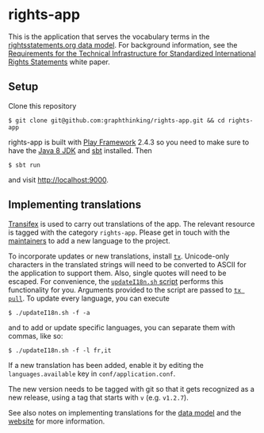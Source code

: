 # rights-app

This is the application that serves the vocabulary terms in the [rightsstatements.org data model](https://github.com/rightsstatements/data-model). For background information, see the [Requirements for the Technical Infrastructure for Standardized International Rights Statements](http://rightsstatements.org/en/documentation/technical-white-paper/) white paper.

## Setup

Clone this repository

    $ git clone git@github.com:graphthinking/rights-app.git && cd rights-app

rights-app is built with [Play Framework](https://www.playframework.com/) 2.4.3 so you need to make sure to have the
[Java 8 JDK](http://www.oracle.com/technetwork/java/javase/downloads/jdk8-downloads-2133151.html)
and [sbt](http://www.scala-sbt.org/download.html) installed. Then

    $ sbt run

and visit [http://localhost:9000](http://localhost:9000).

## Implementing translations

[Transifex](https://www.transifex.com/graphthinking-gmbh/rightsstatementsorg/) is used to carry out translations of the app. The relevant resource is tagged with the category `rights-app`. Please get in touch with the [maintainers](https://www.transifex.com/graphthinking-gmbh/rightsstatementsorg/settings/maintainers/) to add a new language to the project.

To incorporate updates or new translations, install [`tx`](https://docs.transifex.com/client/introduction). Unicode-only characters in the translated strings will need to be converted to ASCII for the application to support them. Also, single quotes will need to be escaped. For convenience, the [`updateI18n.sh` script](updateI18n.sh) performs this functionality for you. Arguments provided to the script are passed to [`tx pull`](https://docs.transifex.com/client/pull#command-options). To update every language, you can execute

    $ ./updateI18n.sh -f -a

and to add or update specific languages, you can separate them with commas, like so:

    $ ./updateI18n.sh -f -l fr,it

If a new translation has been added, enable it by editing the `languages.available` key in `conf/application.conf`.

The new version needs to be tagged with git so that it gets recognized as a new release, using a tag that starts with `v` (e.g. `v1.2.7`).

See also notes on implementing translations for the [data model](https://github.com/rightsstatements/data-model/blob/master/README.md) and the [website](https://github.com/rightsstatements/rightsstatements.github.io/blob/master/README.md) for more information.
